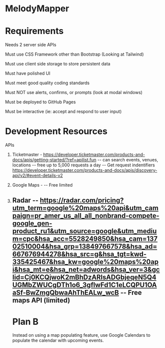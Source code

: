 # MelodyMapper

# Requirements

Needs 2 server side APIs

Must use CSS Framework other than Bootstrap (Looking at Tailwind)

Must use client side storage to store persistent data

Must have polished UI

Must meet good quality coding standards

Must NOT use alerts, confirms, or prompts (look at modal windows)

Must be deployed to GitHub Pages

Must be interactive (ie: accept and respond to user input)

# Development Resources

APIs

1. Ticketmaster - https://developer.ticketmaster.com/products-and-docs/apis/getting-started/?ref=apilist.fun
   -- can search events, venues, locations
   -- free up to 5,000 requests a day
   -- Get request indentifiers https://developer.ticketmaster.com/products-and-docs/apis/discovery-api/v2/#event-details-v2

2. Google Maps -
   -- Free limited

3. Radar -- https://radar.com/pricing?utm_term=google%20maps%20api&utm_campaign=pr_amer_us_all_all_nonbrand-compete-google_gen-product_ru1&utm_source=google&utm_medium=cpc&hsa_acc=5528249850&hsa_cam=13702510004&hsa_grp=138497667578&hsa_ad=667676944278&hsa_src=g&hsa_tgt=kwd-335425467&hsa_kw=google%20maps%20api&hsa_mt=e&hsa_net=adwords&hsa_ver=3&gclid=Cj0KCQjwoK2mBhDzARIsADGbjeqeN5Q4UGMbZWUCgDTh1o6_3gflwFd1C1eLCQPU1OAaSf-BwZmgQbwaAhThEALw_wcB
   -- Free maps API (limited)
   --

   # Plan B

   Instead on using a map populating feature, use Google Calendars to populate the calendar with upcoming events.
